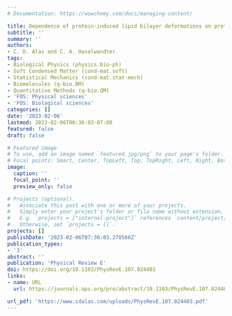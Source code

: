 ```yaml
---
# Documentation: https://wowchemy.com/docs/managing-content/

title: Dependence of protein-induced lipid bilayer deformations on protein shape
subtitle: ''
summary: ''
authors:
- C. D. Alas and C. A. Haselwandter
tags:
- Biological Physics (physics.bio-ph)
- Soft Condensed Matter (cond-mat.soft)
- Statistical Mechanics (cond-mat.stat-mech)
- Biomolecules (q-bio.BM)
- Quantitative Methods (q-bio.QM)
- 'FOS: Physical sciences'
- 'FOS: Biological sciences'
categories: []
date: '2023-02-06'
lastmod: 2023-02-06T00:36:03-07:00
featured: false
draft: false

# Featured image
# To use, add an image named `featured.jpg/png` to your page's folder.
# Focal points: Smart, Center, TopLeft, Top, TopRight, Left, Right, BottomLeft, Bottom, BottomRight.
image:
  caption: ''
  focal_point: ''
  preview_only: false

# Projects (optional).
#   Associate this post with one or more of your projects.
#   Simply enter your project's folder or file name without extension.
#   E.g. `projects = ["internal-project"]` references `content/project/deep-learning/index.md`.
#   Otherwise, set `projects = []`.
projects: []
publishDate: '2023-02-06T07:36:03.270566Z'
publication_types:
- '3'
abstract: ''
publication: 'Physical Review E'
doi: https://doi.org/10.1103/PhysRevE.107.024403
links:
- name: URL
  url: https://journals.aps.org/pre/abstract/10.1103/PhysRevE.107.024403

url_pdf: 'https://www.cdalas.com/uploads/PhysRevE.107.024403.pdf'
---
```

